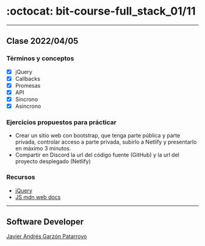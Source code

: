 # :octocat: bit-course-full_stack_01/11
- - -
## Clase 2022/04/05
### Términos y conceptos
* [x] jQuery
* [x] Callbacks
* [x] Promesas
* [x] API
* [x] Sincrono
* [x] Asincrono
### Ejercicios propuestos para prácticar
* Crear un sitio web con bootstrap, que tenga parte pública y parte privada, controlar acceso a parte privada, subirlo a Netlify y presentarlo en máximo 3 minutos.
* Compartir en Discord la url del código fuente (GitHub) y la url del proyecto desplegado (Netlify)
### Recursos
* [jQuery](https://jquery.com/)
* [JS mdn web docs](https://developer.mozilla.org/en-US/docs/Web/JavaScript)
- - -
## Software Developer
[Javier Andrés Garzón Patarroyo](https://javierandresgp.com)
